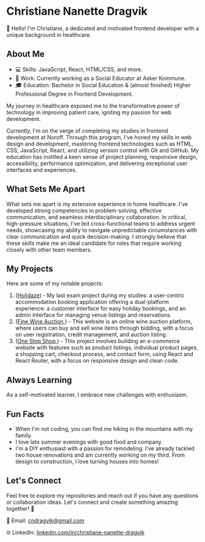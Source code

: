 # Christiane Nanette Dragvik

👋 Hello! I'm Christiane, a dedicated and motivated frontend developer with a unique background in healthcare.

## About Me

- 💻 Skills: JavaScript, React, HTML/CSS, and more.
- 🏢 Work: Currently working as a Social Educator at Asker Kommune.
- 🎓 Education: Bachelor in Social Education & (almost finished) Higher Professional Degree in Frontend Development.

My journey in healthcare exposed me to the transformative power of technology in improving patient care, igniting my passion for web development.

Currently, I'm on the verge of completing my studies in frontend development at Noroff. Through this program, I've honed my skills in web design and development, mastering frontend technologies such as HTML, CSS, JavaScript, React, and utilizing version control with Git and GitHub. My education has instilled a keen sense of project planning, responsive design, accessibility, performance optimization, and delivering exceptional user interfaces and experiences.

## What Sets Me Apart

What sets me apart is my extensive experience in home healthcare. I've developed strong competencies in problem-solving, effective communication, and seamless interdisciplinary collaboration. In critical, high-pressure situations, I've led cross-functional teams to address urgent needs, showcasing my ability to navigate unpredictable circumstances with clear communication and quick decision-making. I strongly believe that these skills make me an ideal candidate for roles that require working closely with other team members. 

## My Projects

Here are some of my notable projects:

1. ([Holidaze](https://github.com/cdragvik/holidaze)) - My last exam project during my studies: a user-centric accommodation booking application offering a dual-platform experience: a customer interface for easy holiday bookings, and an admin interface for managing venue listings and reservations.
2. ([Fine Wine Auction ](https://github.com/cdragvik/semester-project-2)) - This website is an online wine auction platform, where users can buy and sell wine items through bidding, with a focus on user registration, credit management, and auction listing.
3. ([One Stop Shop ](https://github.com/cdragvik/eCom-store)) - This project involves building an e-commerce website with features such as product listings, individual product pages, a shopping cart, checkout process, and contact form, using React and React Router, with a focus on responsive design and clean code.

## Always Learning

As a self-motivated learner, I embrace new challenges with enthusiasm.

## Fun Facts

- When I'm not coding, you can find me hiking in the mountains with my family.
- I love late summer evenings with good food and company. 
- I'm a DIY enthusiast with a passion for remodeling. I've already tackled two house renovations and am currently working on my third. From design to construction, I love turning houses into homes!

## Let's Connect

Feel free to explore my repositories and reach out if you have any questions or collaboration ideas. Let's connect and create something amazing together! 🚀

📧 Email: [cndragvik@gmail.com](mailto:cndragvik@gmail.com)

🌐 LinkedIn: [linkedin.com/in/christiane-nanette-dragvik](https://www.linkedin.com/in/christiane-nanette-dragvik/)
